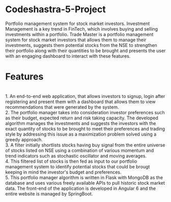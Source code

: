 # Codeshastra-5-Project
Portfolio management system for stock market investors.
Investment Management is a key trend in FinTech, which involves buying and selling investments within a portfolio. Trade Master is a portfolio management system for stock market investors that allows them to manage their investments, suggests them potential stocks from the NSE to strengthen their portfolio along with their quantities to be brought and presents the user with an engaging dashboard to interact with these features.
# Features
<br>1. An end-to-end web application, that allows investors to signup, login after registering and present them with a dashboard that allows them to view recommendations that were generated by the system.
<br>2. The portfolio manager takes into consideration investor preferences such as their budget, expected return and risk taking capacity. The developed algorithm manages the investments and suggests the investors with the exact quantity of stocks to be brought to meet their preferences and trading style by addressing this issue as a maximization problem solved using a greedy approach. 
<br>3. A filter initially shortlists stocks having buy signal from the entire universe of stocks listed on NSE using a combination of various momentum and trend indicators such as stochastic oscillator and moving averages. 
<br>4. This filtered list of stocks is then fed as input to our portfolio management system to identify potential stocks that could be brougt keeping in mind the investor's budget and preferences. 
<br>5. This portfolio manager algorithm is written in Flask with MongoDB as the database and uses various freely available APIs to pull historic stock market data. The front-end of the application is developed in Angular 6 and the entire website is managed by SpringBoot. 
